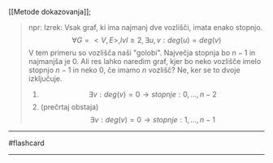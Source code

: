 [[Metode dokazovanja]];

> npr: Izrek: Vsak graf, ki ima najmanj dve vozlišči, imata enako stopnjo. $$\forall G = <V, E>, lvl\geq 2, \exists u,v : deg(u) = deg(v)$$
> V tem primeru so vozlišča naši "golobi". Največja stopnja bo $n - 1$ in najmanjša je $0$. Ali res lahko naredim graf, kjer bo neko vozlišče imelo stopnjo $n-1$ in neko $0$, če imamo $n$ vozlišč? Ne, ker se to dvoje izključuje.
> 1. $$\exists v: deg(v)=0 \rightarrow stopnje: 0, ..., n-2$$
> 2. (prečrtaj obstaja) $$\exists v : deg(v) = 0 \rightarrow stopnje: 1, ..., n - 1$$

---

#flashcard 


---
